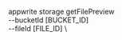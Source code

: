 appwrite storage getFilePreview \
        --bucketId [BUCKET_ID] \
        --fileId [FILE_ID] \











